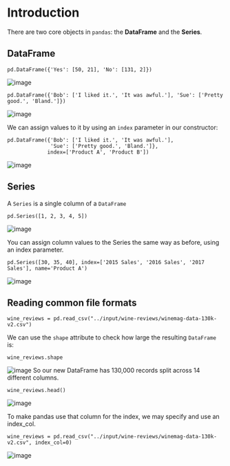# Introduction
There are two core objects in `pandas`: the **DataFrame** and the **Series**.
  ## DataFrame
```
pd.DataFrame({'Yes': [50, 21], 'No': [131, 2]})
```
![image](https://user-images.githubusercontent.com/47073386/59037910-c2756b80-88a4-11e9-9431-1f889befb1c0.png)

```
pd.DataFrame({'Bob': ['I liked it.', 'It was awful.'], 'Sue': ['Pretty good.', 'Bland.']})
```
![image](https://user-images.githubusercontent.com/47073386/59038126-184a1380-88a5-11e9-918e-ed78a3dc54cc.png)

We can assign values to it by using an `index` parameter in our constructor:

```
pd.DataFrame({'Bob': ['I liked it.', 'It was awful.'], 
              'Sue': ['Pretty good.', 'Bland.']},
             index=['Product A', 'Product B'])
```
![image](https://user-images.githubusercontent.com/47073386/59038294-6232f980-88a5-11e9-8abc-762222f9771a.png)

## Series
A `Series` is a single column of a `DataFrame`
```
pd.Series([1, 2, 3, 4, 5])
```
![image](https://user-images.githubusercontent.com/47073386/59038657-f43b0200-88a5-11e9-8b1b-6f51e63f696b.png)

You can assign column values to the Series the same way as before, using an index parameter. 
```
pd.Series([30, 35, 40], index=['2015 Sales', '2016 Sales', '2017 Sales'], name='Product A')
```
![image](https://user-images.githubusercontent.com/47073386/59038869-4b40d700-88a6-11e9-903e-c71e6f3d081e.png)

## Reading common file formats

```
wine_reviews = pd.read_csv("../input/wine-reviews/winemag-data-130k-v2.csv")
```

We can use the `shape` attribute to check how large the resulting `DataFrame` is:
```
wine_reviews.shape
```
![image](https://user-images.githubusercontent.com/47073386/59039062-b1c5f500-88a6-11e9-8575-de77f9bc637a.png)
So our new DataFrame has 130,000 records split across 14 different columns. 
```
wine_reviews.head()
```
![image](https://user-images.githubusercontent.com/47073386/59039207-f81b5400-88a6-11e9-8a1f-ef28a90b5789.png)

To make pandas use that column for the index, we may specify and use an index_col.
```
wine_reviews = pd.read_csv("../input/wine-reviews/winemag-data-130k-v2.csv", index_col=0)
```
![image](https://user-images.githubusercontent.com/47073386/59039356-44ff2a80-88a7-11e9-9827-9611df946e34.png)


